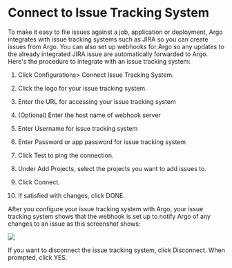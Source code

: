 # Connect to Issue Tracking System

To make it easy to file issues against a job, application or deployment, <span class="GeneralApplatix Platform Name">Argo</span> integrates with issue tracking systems such as JIRA so you can create issues from <span class="GeneralApplatix Platform Name">Argo</span>. You can also set up webhooks for <span class="GeneralApplatix Platform Name">Argo</span> so any updates to the already integrated JIRA issue are automatically forwarded to <span class="GeneralApplatix Platform Name">Argo</span>. Here's the procedure to integrate with an issue tracking system:

1.  Click <span class="UI_element">Configurations</span>> <span class="UI_element">Connect Issue Tracking System</span>.

2.  Click the logo for your issue tracking system.
3.  Enter the URL for accessing your issue tracking system
4.  (Optional) Enter the host name of webhook server
5.  Enter <span class="UI_element">Username</span> for issue tracking system
6.  Enter <span class="UI_element">Password</span> or <span class="UI_element">app password</span> for issue tracking system
7.  Click <span class="UI_element">Test</span> to ping the connection.
8.  Under <span class="UI_element">Add Projects</span>, select the projects you want to add issues to.
9.  Click <span class="UI_element">Connect</span>.

10.  If satisfied with changes, click <span class="UI_element">DONE</span>.

After you configure your issue tracking system with <span class="GeneralApplatix Platform Name">Argo</span>, your issue tracking system shows that the webhook is set up to notify <span class="GeneralApplatix Platform Name">Argo</span> of any changes to an issue as this screenshot shows:

![](../docs/images/issue_tracker_jira_admin_webhook_status_1030x436.png)

If you want to disconnect the issue tracking system, click <span class="UI_element">Disconnect</span>. When prompted, click <span class="UI_element">YES</span>.